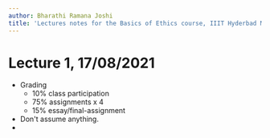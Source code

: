 ```yaml
---
author: Bharathi Ramana Joshi
title: 'Lectures notes for the Basics of Ethics course, IIIT Hyderbad Monsoon 2021'
---
```


# Lecture 1, 17/08/2021
- Grading
    * 10% class participation
    * 75% assignments x 4
    * 15% essay/final-assignment
- Don't assume anything.
- 
